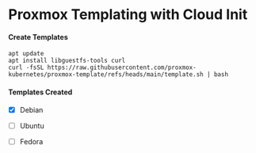 # Proxmox Templating with Cloud Init

#### Create Templates
```
apt update
apt install libguestfs-tools curl
curl -fsSL https://raw.githubusercontent.com/proxmox-kubernetes/proxmox-template/refs/heads/main/template.sh | bash
```

#### Templates Created

- [x] Debian
- [ ] Ubuntu
- [ ] Fedora

